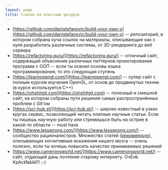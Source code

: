 ```yaml
---
layout: page
title: Ссылки на классные ресурсы
---
```


* [https://github.com/danistefanovic/build-your-own-x](https://github.com/danistefanovic/build-your-own-x) -- репозиторий, в котором собрана куча ссылок на материалы, описывающие как с нуля разработать различные системы, от 3D-рендеринга до веб сервера
* [https://refactoring.guru/](https://refactoring.guru/) -- отличный сайт, содержащий объяснения различных паттернов проектирования программ с ООП -- если ты освоил основы языка программирования, то это следующая ступень
* [https://learnopengl.com/](https://learnopengl.com/) -- супер сайт с полным курсом изучения OpenGL, от основ до продвинутых техник (в курсе используется C++)
* [https://ohshitgit.com](https://ohshitgit.com) -- полезный и смешной сайт, на котором собраны пути решения самых распространённых проблем с Git'ом
* [https://sci-hub.st/](https://sci-hub.st/) -- широко известный в узких кругах сервис, позволяющий читать платные научные статьи. Если ты пишешь научную работу или стремишься быть на острие в какой-то области -- must have
* [https://www.lesswrong.com/](https://www.lesswrong.com/) -- сообщество рационалистров. Множество статей ([рекомендую](https://www.lesswrong.com/rationality)), описывающих когнитивные искажения нашего мозга -- очень полезно, если ты хочешь повысить качество принимаемых решений
* [https://www.cameronsworld.net/](https://www.cameronsworld.net/) -- сайт, отдающий дань почтения старому интернету. ОчЕнЬ КрАсИвЫй!!! ;-)
